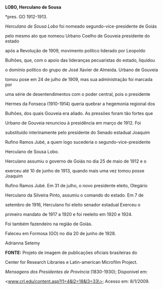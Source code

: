 **LOBO, Herculano de Sousa**



\*pres. GO 1912-1913.



*Herculano de Sousa Lobo* foi nomeado segundo-vice-presidente de Goiás

pelo mesmo ato que nomeou Urbano Coelho de Gouveia presidente do estado

após a Revolução de 1909, movimento político liderado por Leopoldo

Bulhões, que, com o apoio das lideranças pecuaristas do estado, liquidou

o domínio político do grupo de José Xavier de Almeida. Urbano de Gouveia

tomou pose em 24 de julho de 1909, mas sua administração foi marcada por

uma série de desentendimentos com o poder central, pois o presidente

Hermes da Fonseca (1910-1914) queria quebrar a hegemonia regional dos

Bulhões, dos quais Gouveia era aliado. As pressões foram tão fortes que

Urbano de Gouveia renunciou à presidência em março de 1912. Foi

substituído interinamente pelo presidente do Senado estadual Joaquim

Rufino Ramos Jubé, a quem logo sucederia o segundo-vice-presidente

Herculano de Sousa Lobo.



Herculano assumiu o governo de Goiás no dia 25 de maio de 1912 e o

exerceu até 10 de junho de 1913, quando mais uma vez tomou posse Joaquim

Rufino Ramos Jubé. Em 31 de julho, o novo presidente eleito, Olegário

Herculano da Silveira Pinto, assumiu o comando do estado. Em 7 de

setembro de 1916, Herculano foi eleito senador estadual Exerceu o

primeiro mandato de 1917 a 1920 e foi reeleito em 1920 e 1924.



Foi também fazendeiro na região de Goiás.



Faleceu em Formosa (GO) no dia 20 de junho de 1928.



Adrianna Setemy



**FONTE:** Projeto de imagem de publicações oficiais brasileiras do

Center for Research Libraries e Latin-american Microfilm Project.

*Mensagens dos Presidentes de Província* (1830-1930); Disponível em:

\<www.crl.edu/content.asp?l1=4&l2=18&l3=33\>; Acesso em: 8/1/2009.

